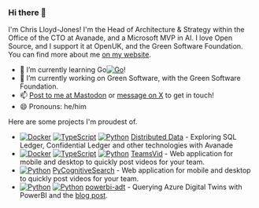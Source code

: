 ### Hi there 👋

I'm Chris Lloyd-Jones! I'm the Head of Architecture & Strategy within the Office of the CTO at Avanade, and a Microsoft MVP in AI. I love Open Source, and I support it at OpenUK, and the Green Software Foundation. You can find more about me [on my website](https://sealjay.com/).

- 🌱 I’m currently learning Go[![Go](https://img.shields.io/badge/--3178C6?logo=go&logoColor=ffffff)](https://go.dev/)!
- 🔭 I’m currently working on Green Software, with the Green Software Foundation.
- 📫 [Post to me at Mastodon](https://fosstodon.org/@sealjay) or [message on X](https://twitter.com/Sealjay_clj/) to get in touch!
- 😄 Pronouns: he/him

Here are some projects I'm proudest of.

- [![Docker](https://img.shields.io/badge/--3178C6?logo=docker&logoColor=ffffff)](https://www.docker.com/)  [![TypeScript](https://img.shields.io/badge/--3178C6?logo=typescript&logoColor=ffffff)](https://www.typescriptlang.org/) [![Python](https://img.shields.io/badge/--3178C6?logo=python&logoColor=ffffff)](https://www.python.org/) [Distributed Data](https://github.com/Avanade/emtech-distributed-data) - Exploring SQL Ledger, Confidential Ledger and other technologies with Avanade
- [![Docker](https://img.shields.io/badge/--3178C6?logo=docker&logoColor=ffffff)](https://www.docker.com/)  [![TypeScript](https://img.shields.io/badge/--3178C6?logo=typescript&logoColor=ffffff)](https://www.typescriptlang.org/) [![Python](https://img.shields.io/badge/--3178C6?logo=python&logoColor=ffffff)](https://www.python.org/) [TeamsVid](https://github.com/Sealjay/teams-vid) - Web application for mobile and desktop to quickly post videos for your team.
- [![Python](https://img.shields.io/badge/--3178C6?logo=python&logoColor=ffffff)](https://www.python.org/) [PyCognitiveSearch](https://github.com/Sealjay/py-cognitive-search) - Web application for mobile and desktop to quickly post videos for your team. 
- [![Python](https://img.shields.io/badge/--3178C6?logo=python&logoColor=ffffff)](https://www.python.org/) [![Python](https://img.shields.io/badge/--3178C6?logo=powerbi&logoColor=ffffff)](https://docs.microsoft.com/en-us/power-bi/?WT.mc_id=AI-MVP-5004204) [powerbi-adt](https://github.com/Sealjay/powerbi-adt) - Querying Azure Digital Twins with PowerBI and the [blog post](https://www.sealjay.com/querying-azure-digital-twins-with-powerbi/).
